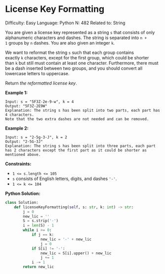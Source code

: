 # License Key Formatting

Difficulty: Easy
Language: Python
N: 482
Related to: String

You are given a license key represented as a string `s` that consists of only alphanumeric characters and dashes. The string is separated into `n + 1` groups by `n` dashes. You are also given an integer `k`.

We want to reformat the string `s` such that each group contains exactly `k` characters, except for the first group, which could be shorter than `k` but still must contain at least one character. Furthermore, there must be a dash inserted between two groups, and you should convert all lowercase letters to uppercase.

Return *the reformatted license key*.

**Example 1:**

```
Input: s = "5F3Z-2e-9-w", k = 4
Output: "5F3Z-2E9W"
Explanation: The string s has been split into two parts, each part has 4 characters.
Note that the two extra dashes are not needed and can be removed.

```

**Example 2:**

```
Input: s = "2-5g-3-J", k = 2
Output: "2-5G-3J"
Explanation: The string s has been split into three parts, each part has 2 characters except the first part as it could be shorter as mentioned above.

```

**Constraints:**

- `1 <= s.length <= 105`
- `s` consists of English letters, digits, and dashes `'-'`.
- `1 <= k <= 104`

**Python Solution:**

```python
class Solution:
    def licenseKeyFormatting(self, s: str, k: int) -> str:
        j = 0
        new_lic = ''
        S = s.strip('-')
        i = len(S) - 1
        while i >= 0:
            if j == k:
                new_lic = '-' + new_lic
                j = 0
            if S[i] != '-':
                new_lic = S[i].upper() + new_lic
                j += 1
            i -= 1
        return new_lic
```